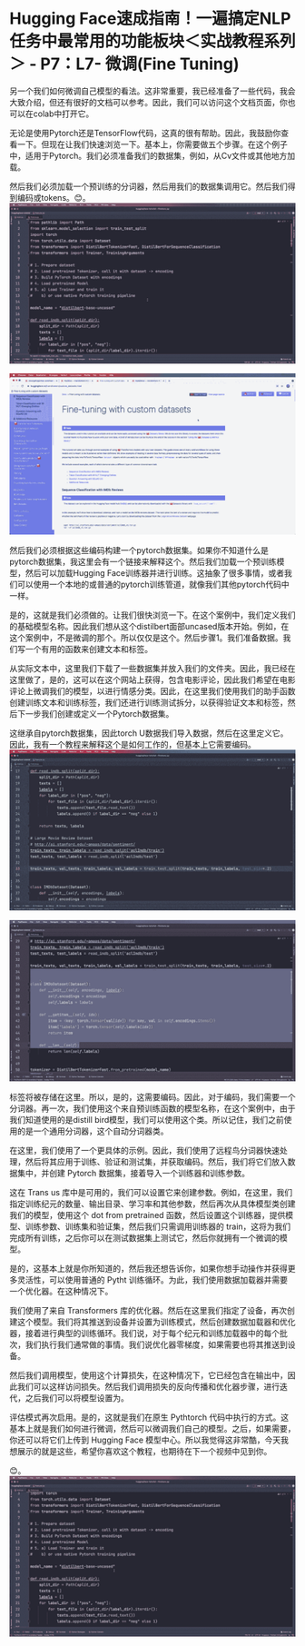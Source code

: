 # Hugging Face速成指南！一遍搞定NLP任务中最常用的功能板块＜实战教程系列＞ - P7：L7- 微调(Fine Tuning) 

另一个我们如何微调自己模型的看法。这非常重要，我已经准备了一些代码，我会大致介绍，但还有很好的文档可以参考。因此，我们可以访问这个文档页面，你也可以在colab中打开它。

无论是使用Pytorch还是TensorFlow代码，这真的很有帮助。因此，我鼓励你查看一下。但现在让我们快速浏览一下。基本上，你需要做五个步骤。在这个例子中，适用于Pytorch。我们必须准备我们的数据集，例如，从Cv文件或其他地方加载。

然后我们必须加载一个预训练的分词器，然后用我们的数据集调用它。然后我们得到编码或tokens。😊。![](img/4ee3097c7f433d913bfc9e33552e43f7_1.png)

![](img/4ee3097c7f433d913bfc9e33552e43f7_2.png)

然后我们必须根据这些编码构建一个pytorch数据集。如果你不知道什么是pytorch数据集，我这里会有一个链接来解释这个。然后我们加载一个预训练模型，然后可以加载Hugging Face训练器并进行训练。这抽象了很多事情，或者我们可以使用一个本地的或普通的pytorch训练管道，就像我们其他pytorch代码中一样。

是的，这就是我们必须做的。让我们很快浏览一下。在这个案例中，我们定义我们的基础模型名称。因此我们想从这个distilbert面部uncased版本开始。例如，在这个案例中，不是微调的那个。所以仅仅是这个。然后步骤1。我们准备数据。我们写一个有用的函数来创建文本和标签。

从实际文本中，这里我们下载了一些数据集并放入我们的文件夹。因此，我已经在这里做了，是的，这可以在这个网站上获得，包含电影评论，因此我们希望在电影评论上微调我们的模型，以进行情感分类。因此，在这里我们使用我们的助手函数创建训练文本和训练标签，我们还进行训练测试拆分，以获得验证文本和标签，然后下一步我们创建或定义一个Pytorch数据集。

这继承自pytorch数据集，因此torch U数据我们导入数据，然后在这里定义它。因此，我有一个教程来解释这个是如何工作的，但基本上它需要编码。![](img/4ee3097c7f433d913bfc9e33552e43f7_4.png)

![](img/4ee3097c7f433d913bfc9e33552e43f7_5.png)

标签将被存储在这里。所以，是的，这需要编码。因此，对于编码，我们需要一个分词器。再一次，我们使用这个来自预训练函数的模型名称，在这个案例中，由于我们知道使用的是distill bird模型，我们可以使用这个类。所以记住，我们之前使用的是一个通用分词器，这个自动分词器类。

在这里，我们使用了一个更具体的示例。因此，我们使用了远程鸟分词器快速处理，然后将其应用于训练、验证和测试集，并获取编码。然后，我们将它们放入数据集中，并创建 Pytorch 数据集，接着导入一个训练器和训练参数。

这在 Trans us 库中是可用的，我们可以设置它来创建参数。例如，在这里，我们指定训练纪元的数量、输出目录、学习率和其他参数，然后再次从具体模型类创建我们的模型，使用这个 dot from pretrained 函数，然后设置这个训练器，提供模型、训练参数、训练集和验证集，然后我们只需调用训练器的 train，这将为我们完成所有训练，之后你可以在测试数据集上测试它，然后你就拥有一个微调的模型。

是的，这基本上就是你所知道的，然后我还想告诉你，如果你想手动操作并获得更多灵活性，可以使用普通的 Pytht 训练循环。为此，我们使用数据加载器并需要一个优化器。在这种情况下。

我们使用了来自 Transformers 库的优化器。然后在这里我们指定了设备，再次创建这个模型。我们将其推送到设备并设置为训练模式，然后创建数据加载器和优化器，接着进行典型的训练循环。我们说，对于每个纪元和训练加载器中的每个批次，我们执行我们通常做的事情。我们说优化器零梯度，如果需要也将其推送到设备。

然后我们调用模型，使用这个计算损失，在这种情况下，它已经包含在输出中，因此我们可以这样访问损失。然后我们调用损失的反向传播和优化器步骤，进行迭代，之后我们可以将模型设置为。

评估模式再次启用。是的，这就是我们在原生 Pythtorch 代码中执行的方式。这基本上就是我们如何进行微调，然后可以微调我们自己的模型。之后，如果需要，你还可以将它们上传到 Hugging Face 模型中心。所以我觉得这非常酷，今天我想展示的就是这些，希望你喜欢这个教程，也期待在下一个视频中见到你。

😊。![](img/4ee3097c7f433d913bfc9e33552e43f7_7.png)
